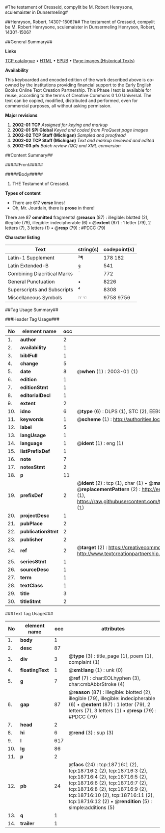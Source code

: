 #The testament of Cresseid, compylit be M. Robert Henrysone, sculemaister in Dunsermeling#

##Henryson, Robert, 1430?-1506?##
The testament of Cresseid, compylit be M. Robert Henrysone, sculemaister in Dunsermeling
Henryson, Robert, 1430?-1506?

##General Summary##

**Links**

[TCP catalogue](http://www.ota.ox.ac.uk/tcp/)  • 
[HTML](http://tei.it.ox.ac.uk/tcp/Texts-HTML/free/A03/A03023.html)  • 
[EPUB](http://tei.it.ox.ac.uk/tcp/Texts-EPUB/free/A03/A03023.epub) • 
[Page images (Historical Texts)](https://data.historicaltexts.jisc.ac.uk/view?pubId=eebo-99853336e&pageId=eebo-99853336e-18716-1)

**Availability**

This keyboarded and encoded edition of the
	       work described above is co-owned by the institutions
	       providing financial support to the Early English Books
	       Online Text Creation Partnership. This Phase I text is
	       available for reuse, according to the terms of Creative
	       Commons 0 1.0 Universal. The text can be copied,
	       modified, distributed and performed, even for
	       commercial purposes, all without asking permission.

**Major revisions**

1. __2002-01__ __TCP__ *Assigned for keying and markup*
1. __2002-01__ __SPi Global__ *Keyed and coded from ProQuest page images*
1. __2002-02__ __TCP Staff (Michigan)__ *Sampled and proofread*
1. __2002-02__ __TCP Staff (Michigan)__ *Text and markup reviewed and edited*
1. __2002-03__ __pfs__ *Batch review (QC) and XML conversion*

##Content Summary##

#####Front#####

#####Body#####

1. THE Testament of Cresseid.

**Types of content**

  * There are 617 **verse** lines!
  * Oh, Mr. Jourdain, there is **prose** in there!

There are 87 **ommitted** fragments! 
 @__reason__ (87) : illegible: blotted (2), illegible (79), illegible: indecipherable (6)  •  @__extent__ (87) : 1 letter (79), 2 letters (7), 3 letters (1)  •  @__resp__ (79) : #PDCC (79)

**Character listing**


|Text|string(s)|codepoint(s)|
|---|---|---|
|Latin-1 Supplement|²¶|178 182|
|Latin Extended-B|ȝ|541|
|Combining             Diacritical Marks|̄|772|
|General Punctuation|•|8226|
|Superscripts             and Subscripts|⁴|8308|
|Miscellaneous Symbols|☞☜|9758 9756|

##Tag Usage Summary##

###Header Tag Usage###

|No|element name|occ|attributes|
|---|---|---|---|
|1.|__author__|2||
|2.|__availability__|1||
|3.|__biblFull__|1||
|4.|__change__|5||
|5.|__date__|8| @__when__ (1) : 2003-01 (1)|
|6.|__edition__|1||
|7.|__editionStmt__|1||
|8.|__editorialDecl__|1||
|9.|__extent__|2||
|10.|__idno__|6| @__type__ (6) : DLPS (1), STC (2), EEBO-CITATION (1), PROQUEST (1), VID (1)|
|11.|__keywords__|1| @__scheme__ (1) : http://authorities.loc.gov/ (1)|
|12.|__label__|5||
|13.|__langUsage__|1||
|14.|__language__|1| @__ident__ (1) : eng (1)|
|15.|__listPrefixDef__|1||
|16.|__note__|7||
|17.|__notesStmt__|2||
|18.|__p__|11||
|19.|__prefixDef__|2| @__ident__ (2) : tcp (1), char (1)  •  @__matchPattern__ (2) : ([0-9\-]+):([0-9IVX]+) (1), (.+) (1)  •  @__replacementPattern__ (2) : http://eebo.chadwyck.com/downloadtiff?vid=$1&page=$2 (1), https://raw.githubusercontent.com/textcreationpartnership/Texts/master/tcpchars.xml#$1 (1)|
|20.|__projectDesc__|1||
|21.|__pubPlace__|2||
|22.|__publicationStmt__|2||
|23.|__publisher__|2||
|24.|__ref__|2| @__target__ (2) : https://creativecommons.org/publicdomain/zero/1.0/ (1), http://www.textcreationpartnership.org/docs/. (1)|
|25.|__seriesStmt__|1||
|26.|__sourceDesc__|1||
|27.|__term__|1||
|28.|__textClass__|1||
|29.|__title__|3||
|30.|__titleStmt__|2||


###Text Tag Usage###

|No|element name|occ|attributes|
|---|---|---|---|
|1.|__body__|1||
|2.|__desc__|87||
|3.|__div__|3| @__type__ (3) : title_page (1), poem (1), complaint (1)|
|4.|__floatingText__|1| @__xml:lang__ (1) : unk (0)|
|5.|__g__|7| @__ref__ (7) : char:EOLhyphen (3), char:cmbAbbrStroke (4)|
|6.|__gap__|87| @__reason__ (87) : illegible: blotted (2), illegible (79), illegible: indecipherable (6)  •  @__extent__ (87) : 1 letter (79), 2 letters (7), 3 letters (1)  •  @__resp__ (79) : #PDCC (79)|
|7.|__head__|2||
|8.|__hi__|6| @__rend__ (3) : sup (3)|
|9.|__l__|617||
|10.|__lg__|86||
|11.|__p__|2||
|12.|__pb__|24| @__facs__ (24) : tcp:18716:1 (2), tcp:18716:2 (2), tcp:18716:3 (2), tcp:18716:4 (2), tcp:18716:5 (2), tcp:18716:6 (2), tcp:18716:7 (2), tcp:18716:8 (2), tcp:18716:9 (2), tcp:18716:10 (2), tcp:18716:11 (2), tcp:18716:12 (2)  •  @__rendition__ (5) : simple:additions (5)|
|13.|__q__|1||
|14.|__trailer__|1||

